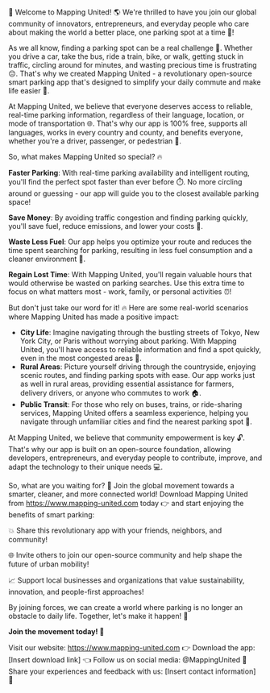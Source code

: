 🚀 Welcome to Mapping United! 🌎 We're thrilled to have you join our global community of innovators, entrepreneurs, and everyday people who care about making the world a better place, one parking spot at a time 💪!

As we all know, finding a parking spot can be a real challenge 🤯. Whether you drive a car, take the bus, ride a train, bike, or walk, getting stuck in traffic, circling around for minutes, and wasting precious time is frustrating 😔. That's why we created Mapping United - a revolutionary open-source smart parking app that's designed to simplify your daily commute and make life easier 🚗.

At Mapping United, we believe that everyone deserves access to reliable, real-time parking information, regardless of their language, location, or mode of transportation 🌐. That's why our app is 100% free, supports all languages, works in every country and county, and benefits everyone, whether you're a driver, passenger, or pedestrian 👣.

So, what makes Mapping United so special? 🔥

**Faster Parking**: With real-time parking availability and intelligent routing, you'll find the perfect spot faster than ever before ⏱️. No more circling around or guessing - our app will guide you to the closest available parking space!

**Save Money**: By avoiding traffic congestion and finding parking quickly, you'll save fuel, reduce emissions, and lower your costs 💸.

**Waste Less Fuel**: Our app helps you optimize your route and reduces the time spent searching for parking, resulting in less fuel consumption and a cleaner environment 🌿.

**Regain Lost Time**: With Mapping United, you'll regain valuable hours that would otherwise be wasted on parking searches. Use this extra time to focus on what matters most - work, family, or personal activities ⏰!

But don't just take our word for it! 🔥 Here are some real-world scenarios where Mapping United has made a positive impact:

* **City Life**: Imagine navigating through the bustling streets of Tokyo, New York City, or Paris without worrying about parking. With Mapping United, you'll have access to reliable information and find a spot quickly, even in the most congested areas 🗼️.
* **Rural Areas**: Picture yourself driving through the countryside, enjoying scenic routes, and finding parking spots with ease. Our app works just as well in rural areas, providing essential assistance for farmers, delivery drivers, or anyone who commutes to work 🏠.
* **Public Transit**: For those who rely on buses, trains, or ride-sharing services, Mapping United offers a seamless experience, helping you navigate through unfamiliar cities and find the nearest parking spot 🚌.

At Mapping United, we believe that community empowerment is key 🔓. That's why our app is built on an open-source foundation, allowing developers, entrepreneurs, and everyday people to contribute, improve, and adapt the technology to their unique needs 💻.

So, what are you waiting for? 🤔 Join the global movement towards a smarter, cleaner, and more connected world! Download Mapping United from https://www.mapping-united.com today 👉 and start enjoying the benefits of smart parking:

💥 Share this revolutionary app with your friends, neighbors, and community!

🌐 Invite others to join our open-source community and help shape the future of urban mobility!

📈 Support local businesses and organizations that value sustainability, innovation, and people-first approaches!

By joining forces, we can create a world where parking is no longer an obstacle to daily life. Together, let's make it happen! 💪

**Join the movement today! 🚀**

Visit our website: https://www.mapping-united.com 👉
Download the app: [Insert download link] 👈
Follow us on social media: @MappingUnited 🔗
Share your experiences and feedback with us: [Insert contact information] 💬